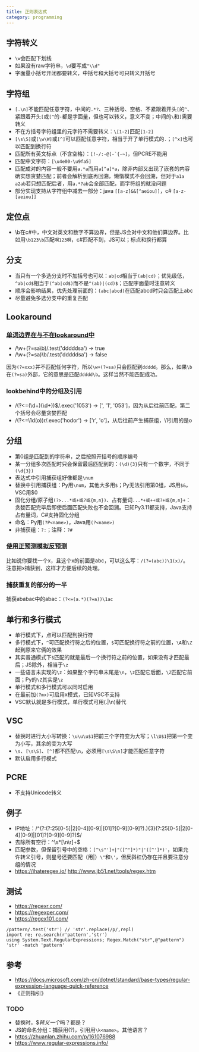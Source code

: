 ```yaml
---
title: 正则表达式
category: programming
---
```


## 字符转义

* `\w`会匹配下划线
* 如果没有raw字符串，`\d`要写成`"\\d"`
* 字面量小括号开闭都要转义，中括号和大括号可只转义开括号

## 字符组

* `[.\n]`不能匹配任意字符，中间的`.*?`、三种括号、空格、不紧跟着开头`[`的`^`、紧跟着开头`[`或`[^`的`-`都是字面量，但也可以转义，意义不变；中间的`\`和`]`需要转义
* 不在方括号字符组里的元字符不需要转义：`\[1-2]`匹配`[1-2]`
* `[\s\S]`或`[\w\W]`或`[^]`可以匹配任意字符，相当于开了单行模式的`.`；`[^x]`也可以匹配到换行符
* 匹配所有英文标点（不含空格）：``[!-/:-@[-`{-~]``，但PCRE不能用
* 匹配中文字符：`[\u4e00-\u9fa5]`
* 匹配成对的内容一般不要用`a.*a`而用`a[^a]*a`，除非内部又出现了嵌套的内容确实想贪婪匹配；前者会解析到底再回溯，懒惰模式不会回溯，但对于`a1a a2ab`若只想匹配后者，用`a.*?ab`会全部匹配，而字符组的就没问题
* 部分实现支持从字符组中减去一部分：java `[[a-z]&&[^aeiou]]`，c# `[a-z-[aeiou]]`

## 定位点

* \b在c#中，中文对英文和数字不算边界，但是JS会对中文和他们算边界。比如用`\b123\b`匹配`啊123啊`，c#匹配不到，JS可以；标点和换行都算

## 分支

* 当只有一个多选分支时不加括号也可以：`ab|cd`相当于`(ab|cd)`；优先级低，`^ab|cd$`相当于`(^ab|cd$)`而不是`^(ab)|(cd)$`；匹配字面量时注意转义
* 顺序会影响结果，优先处理前面的：`(abc|abcd)`在匹配abcd时只会匹配上abc
* 尽量避免多选分支中的重复匹配

## Lookaround

### [单词边界在与不在lookaround中](https://www.zhihu.com/question/53734029)

* /\w+(?=sa\b)/.test('dddddsa') -> true
* /\w+(?=sa)\b/.test('dddddsa') -> false

因为`(?=xxx)`并不匹配任何字符，所以`\w+(?=sa)`只会匹配到`ddddd`。那么，如果`\b`在`(?=sa)`外部，它的意思是匹配`ddddd\b`。这样当然不能匹配成功。

### lookbehind中的分组及引用

* /(?<=(\d+)(\d+))$/.exec('1053') -> [', '1', '053']，因为从后往前匹配，第二个括号会尽量贪婪匹配
* /(?<=\1d(o))r/.exec('hodor') -> ['r', 'o']，从后往前产生捕获组，\1引用的是o

## 分组

* 第0组是匹配到的字符串，之后按照开括号的顺序编号
* 某一分组多次匹配时只会保留最后匹配到的：`(\d){3}`只有一个数字，不同于`(\d{3})`
* 表达式中引用捕获组好像都是`\num`
* 替换中引用捕获组：Py用`\num`，其他大多用`$`；Py无法引用第0组，JS用`$&`，VSC用$0
* 固化分组/原子组`(?>...*或+或?或{m,n})`、占有量词`...*+或++或?+或{m,n}+`：贪婪匹配完毕后即使后面匹配失败也不会回溯。已知Py3.11都支持，Java支持占有量词，C#支持固化分组
* 命名：Py用`(?P<name>)`，Java用`(?<name>)`
* 非捕获组：`?:`；注释：`?#`

### [使用正预测模拟反预测](https://www.zhihu.com/question/20154937/answer/189265675)

比如说你要找一个x，且这个x的前面是abc，可以这么写：`/(?=(abc))\1(x)/`。注意把x捕获到，这样才方便后续的处理。

### 捕获重复的部分的一半

捕获ababac中的abac：`(?<=(a.*)(?=a))\1ac`

## 单行和多行模式

* 单行模式下，点可以匹配到换行符
* 多行模式下，`^`可匹配换行符之后的位置，`$`可匹配换行符之前的位置，`\A`和`\Z`起到原来它俩的效果
* 其实普通模式下`$`匹配的就是最后一个换行符之前的位置，如果没有才匹配最后；JS除外，相当于`\z`
* 一些语言未实现的`\z`：如果整个字符串末尾是`\n`，`\z`匹配它后面，`\Z`匹配它前面；Py的`\Z`其实是`\z`
* 单行模式和多行模式可以同时启用
* 在最前加`(?mx)`可启用x模式，已知VSC不支持
* VSC默认就是多行模式，单行模式可用(.|\n)替代

## VSC

* 替换时进行大小写转换：`\u\u\u$1`把前三个字符变为大写；`\l\U$1`把第一个变为小写，其余的变为大写
* `\s`、`[\s\S]`、`[^]`都不匹配`\n`，必须用`[\s\S\n]`才能匹配任意字符
* 默认启用多行模式

## PCRE

* 不支持Unicode转义

## 例子

* IP地址：/^(?:(?:25[0-5]|2[0-4][0-9]|[01]?[0-9][0-9]?)\.){3}(?:25[0-5]|2[0-4][0-9]|[01]?[0-9][0-9]?)$/
* 去除所有空行：^\s*[\n\r]+$
* 匹配参数，但保留引号中的空格：`[^\s"']+|"([^"]*)"|'([^']*)'`​，如果允许转义引号，则星号还要匹配（用|）`\"`和`\'`，但反斜杠仍存在并且要注意分组的情况
* https://ihateregex.io/ http://www.jb51.net/tools/regex.htm

## 测试

* https://regexr.com/
* https://regexper.com/
* https://regex101.com/

```
/pattern/.test('str') // 'str'.replace(/p/,repl)
import re; re.search(r'pattern','str')
using System.Text.RegularExpressions; Regex.Match("str",@"pattern")
'str' -match 'pattern'
```

## 参考

* https://docs.microsoft.com/zh-cn/dotnet/standard/base-types/regular-expression-language-quick-reference
* 《正则指引》

### TODO

* 替换时，$$转义一个$吗？都是？
* JS的命名分组：捕获用(?<name>)，引用用`\k<name>`。其他语言？
* https://zhuanlan.zhihu.com/p/161076988
* https://www.regular-expressions.info/
